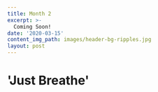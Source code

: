 ```yaml
---
title: Month 2 
excerpt: >-
  Coming Soon!
date: '2020-03-15'
content_img_path: images/header-bg-ripples.jpg
layout: post
---
```

# 'Just Breathe'


